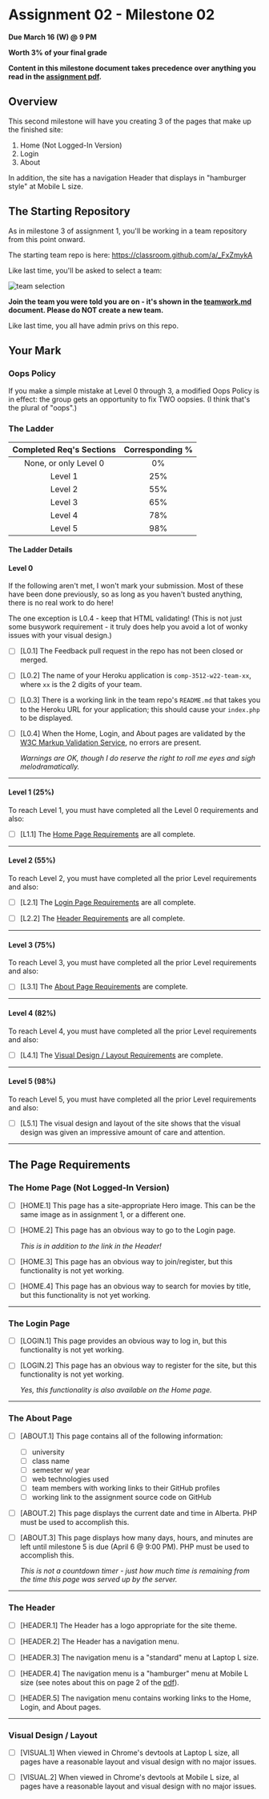 # Assignment 02 - Milestone 02

**Due March 16 (W) @ 9 PM**

**Worth 3% of your final grade**

**Content in this milestone document takes precedence over anything you read in the [assignment pdf](comp-3512-a2-v1.pdf).**

## Overview

This second milestone will have you creating 3 of the pages that make up the finished site:

1. Home (Not Logged-In Version)
2. Login
3. About

In addition, the site has a navigation Header that displays in "hamburger style" at Mobile L size.

## The Starting Repository

As in milestone 3 of assignment 1, you'll be working in a team repository from this point onward.

The starting team repo is here: https://classroom.github.com/a/_FxZmykA

Like last time, you'll be asked to select a team:

![team selection](images/mile-02-team-view.png)

**Join the team you were told you are on - it's shown in the [teamwork.md](teamwork.md) document. Please do NOT create a new team.**

Like last time, you all have admin privs on this repo.

## Your Mark

### Oops Policy

If you make a simple mistake at Level 0 through 3, a modified Oops Policy is in effect: the group gets an opportunity to fix TWO oopsies. (I think that's the plural of "oops".) 

### The Ladder

| Completed Req's Sections | Corresponding % |
| :----------------------: | :-------------: |
|  None, or only Level 0   |       0%        |
|         Level 1          |       25%       |
|         Level 2          |       55%       |
|         Level 3          |       65%       |
|         Level 4          |       78%       |
|         Level 5          |       98%       |


#### The Ladder Details

#### Level 0

If the following aren't met, I won't mark your submission. Most of these have been done previously, so as long as you haven't busted anything, there is no real work to do here!

The one exception is L0.4 - keep that HTML validating! (This is not just some busywork requirement - it truly does help you avoid a lot of wonky issues with your visual design.)

- [ ] [L0.1] The Feedback pull request in the repo has not been closed or merged.

- [ ] [L0.2] The name of your Heroku application is `comp-3512-w22-team-xx`, where `xx` is the 2 digits of your team.

- [ ] [L0.3] There is a working link in the team repo's `README.md` that takes you to the Heroku URL for your application; this should cause your `index.php` to be displayed.

- [ ] [L0.4]  When the Home, Login, and About pages are validated by the [W3C Markup Validation Service](https://validator.w3.org/), no errors are present.

    _Warnings are OK, though I do reserve the right to roll me eyes and sigh melodramatically._

---

#### Level 1 (25%)

To reach Level 1, you must have completed all the Level 0 requirements and also:

- [ ] [L1.1] The [Home Page Requirements](#the-home-page-not-logged-in-version) are all complete. 

---

#### Level 2 (55%)

To reach Level 2, you must have completed all the prior Level requirements and also:

- [ ] [L2.1] The [Login Page Requirements](#the-login-page) are all complete.

- [ ] [L2.2] The [Header Requirements](#the-header) are all complete.

---

#### Level 3 (75%)

To reach Level 3, you must have completed all the prior Level requirements and also:

- [ ] [L3.1] The [About Page Requirements](#the-about-page) are complete.

---

#### Level 4 (82%)

To reach Level 4, you must have completed all the prior Level requirements and also:

- [ ] [L4.1] The [Visual Design / Layout Requirements](#visual-design--layout) are complete. 

---

#### Level 5 (98%)

To reach Level 5, you must have completed all the prior Level requirements and also:

- [ ] [L5.1] The visual design and layout of the site shows that the visual design was given an impressive amount of care and attention.

---

## The Page Requirements

### The Home Page (Not Logged-In Version)
  
- [ ] [HOME.1] This page has a site-appropriate Hero image. This can be the same image as in assignment 1, or a different one.
  
- [ ] [HOME.2] This page has an obvious way to go to the Login page. 

    _This is in addition to the link in the Header!_

- [ ] [HOME.3] This page has an obvious way to join/register, but this functionality is not yet working.

- [ ] [HOME.4] This page has an obvious way to search for movies by title, but this functionality is not yet working.

---

### The Login Page
  
- [ ] [LOGIN.1] This page provides an obvious way to log in, but this functionality is not yet working.

- [ ] [LOGIN.2] This page has an obvious way to register for the site, but this functionality is not yet working.

    _Yes, this functionality is also available on the Home page._

---

### The About Page
  
- [ ] [ABOUT.1] This page contains all of the following information:
  - [ ] university
  - [ ] class name
  - [ ] semester w/ year
  - [ ] web technologies used
  - [ ] team members with working links to their GitHub profiles
  - [ ] working link to the assignment source code on GitHub

- [ ] [ABOUT.2] This page displays the current date and time in Alberta. PHP must be used to accomplish this.

- [ ] [ABOUT.3] This page displays how many days, hours, and minutes are left until milestone 5 is due (April 6 @ 9:00 PM). PHP must be used to accomplish this.

    _This is not a countdown timer - just how much time is remaining from the time this page was served up by the server._

---

### The Header

- [ ] [HEADER.1] The Header has a logo appropriate for the site theme.
  
- [ ] [HEADER.2] The Header has a navigation menu.

- [ ] [HEADER.3] The navigation menu is a "standard" menu at Laptop L size.

- [ ] [HEADER.4] The navigation menu is a "hamburger" menu at Mobile L size (see notes about this on page 2 of the [pdf](comp-3512-a2-v1.pdf)).

- [ ] [HEADER.5] The navigation menu contains working links to the Home, Login, and About pages.

---

### Visual Design / Layout

- [ ] [VISUAL.1] When viewed in Chrome's devtools at Laptop L size, all pages have a reasonable layout and visual design with no major issues.

- [ ] [VISUAL.2] When viewed in Chrome's devtools at Mobile L size, al pages have a reasonable layout and visual design with no major issues.